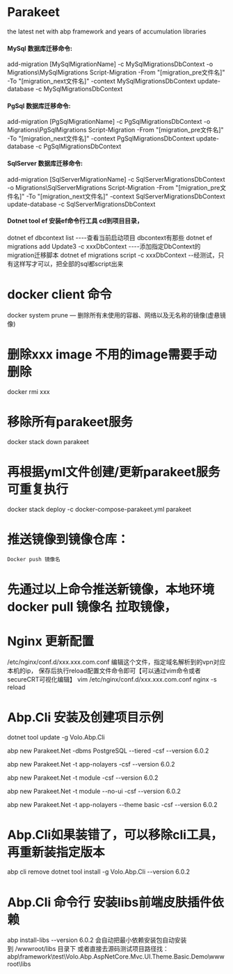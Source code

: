 # Parakeet
the latest net with abp framework and years of accumulation libraries

#### MySql 数据库迁移命令:

add-migration [MySqlMigrationName] -c MySqlMigrationsDbContext -o Migrations\MySqlMigrations
Script-Migration -From "[migration_pre文件名]" -To "[migration_next文件名]" -context MySqlMigrationsDbContext
update-database -c MySqlMigrationsDbContext

#### PgSql 数据库迁移命令:

add-migration [PgSqlMigrationName] -c PgSqlMigrationsDbContext -o Migrations\PgSqlMigrations
Script-Migration -From "[migration_pre文件名]" -To "[migration_next文件名]" -context PgSqlMigrationsDbContext
update-database -c PgSqlMigrationsDbContext

#### SqlServer 数据库迁移命令:

add-migration [SqlServerMigrationName] -c SqlServerMigrationsDbContext -o Migrations\SqlServerMigrations
Script-Migration -From "[migration_pre文件名]" -To "[migration_next文件名]" -context SqlServerMigrationsDbContext
update-database -c SqlServerMigrationsDbContext

#### Dotnet tool ef  安装ef命令行工具  cd到项目目录，
dotnet ef dbcontext list  ----查看当前启动项目 dbcontext有那些
dotnet ef migrations add Update3 -c xxxDbContext    ----添加指定DbContext的 migration迁移脚本
dotnet ef migrations script -c xxxDbContext  --经测试，只有这样写才可以，把全部的sql都script出来


# docker client 命令
docker system prune — 删除所有未使用的容器、网络以及无名称的镜像(虚悬镜像)

# 删除xxx image 不用的image需要手动删除
docker rmi xxx

# 移除所有parakeet服务
docker stack down parakeet

# 再根据yml文件创建/更新parakeet服务  可重复执行
docker stack deploy -c docker-compose-parakeet.yml parakeet

# 推送镜像到镜像仓库：
	Docker push 镜像名
	
# 先通过以上命令推送新镜像，本地环境docker pull 镜像名 拉取镜像，

# Nginx 更新配置
/etc/nginx/conf.d/xxx.xxx.com.conf
编辑这个文件，指定域名解析到的vpn对应本机的ip，
保存后执行reload配置文件命令即可【可以通过vim命令或者secureCRT可视化编辑】
vim /etc/nginx/conf.d/xxx.xxx.com.conf
nginx -s reload



# Abp.Cli 安装及创建项目示例
dotnet tool update -g Volo.Abp.Cli

abp new Parakeet.Net -dbms PostgreSQL --tiered -csf  --version 6.0.2

abp new Parakeet.Net -t app-nolayers -csf --version 6.0.2

abp new Parakeet.Net -t module -csf --version 6.0.2

abp new Parakeet.Net -t module --no-ui -csf --version 6.0.2

abp new Parakeet.Net -t app-nolayers --theme basic -csf --version 6.0.2



# Abp.Cli如果装错了，可以移除cli工具，再重新装指定版本
abp cli remove
dotnet tool install -g Volo.Abp.Cli --version 6.0.2

# Abp.Cli 命令行 安装libs前端皮肤插件依赖
abp install-libs --version 6.0.2
会自动把最小依赖安装包自动安装到 /wwwroot/libs 目录下
或者直接去源码测试项目路径找：abp\framework\test\Volo.Abp.AspNetCore.Mvc.UI.Theme.Basic.Demo\wwwroot\libs

